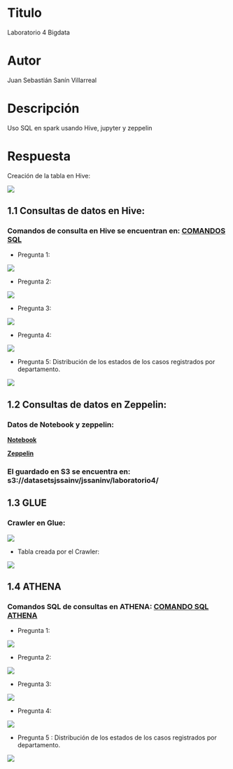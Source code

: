 # Titulo

Laboratorio 4 Bigdata

# Autor

Juan Sebastián Sanín Villarreal

# Descripción

Uso SQL en spark usando Hive, jupyter y zeppelin


# Respuesta

Creación de la tabla en Hive:

![](https://i.ibb.co/h2w2yD2/Tabla-Covid.png)

## 1.1 Consultas de datos en Hive:

### Comandos de consulta en Hive se encuentran en: [COMANDOS SQL](https://github.com/sanin08/ST0263jssaninv/blob/main/BigData/Laboratorios/Laboratorio4/Laboratorio%204%20BigData.txt)

* Pregunta 1:

![](https://i.ibb.co/s3fTmFR/Pregunta-1.png)

* Pregunta 2: 

![](https://i.ibb.co/s3fTmFR/Pregunta-1.png)

* Pregunta 3:

![](https://i.ibb.co/ngVYRLL/Pregunta-3.png)

* Pregunta 4:

![](https://i.ibb.co/4PfqzHC/Pregunta-4.png)

* Pregunta 5: Distribución de los estados de los casos registrados por departamento.

![](https://i.ibb.co/CzcjXZF/Pregunta-5.png)

## 1.2 Consultas de datos en Zeppelin:

### Datos de Notebook y zeppelin:

[**Notebook**](https://github.com/sanin08/ST0263jssaninv/blob/main/BigData/Laboratorios/Laboratorio4/laboratorio4..ipynb)

[**Zeppelin**](https://github.com/sanin08/ST0263jssaninv/blob/main/BigData/Laboratorios/Laboratorio4/laboratorio4.zpln)

### El guardado en S3 se encuentra en: s3://datasetsjssainv/jssaninv/laboratorio4/


## 1.3 GLUE 
### Crawler en Glue:

![](https://i.ibb.co/M61xJC4/GLUE.png)

* Tabla creada por el Crawler:

![](https://i.ibb.co/VYbCLt7/Tabla-Glue.png)

## 1.4 ATHENA

### Comandos SQL de consultas en ATHENA: [COMANDO SQL ATHENA](https://github.com/sanin08/ST0263jssaninv/blob/main/BigData/Laboratorios/Laboratorio4/Laboratorio%204%20BigData%20ATHENA.txt)

* Pregunta 1:

![](https://i.ibb.co/BLGcvg8/Pregunta1-Athena.png)

* Pregunta 2: 

![](https://i.ibb.co/9rKV2gs/Pregunta2-zeppelin.png)

* Pregunta 3:

![](https://i.ibb.co/5x9QxK3/Pregunta3-zeppelin.png)

* Pregunta 4:

![](https://i.ibb.co/zVFmWvV/Pregunta4-zeppelin.png)

* Pregunta 5 : Distribución de los estados de los casos registrados por departamento.

![](https://i.ibb.co/hmDVBrG/Pregunta5-zeppelin.png)





